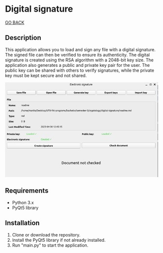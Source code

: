 # Digital signature

[GO BACK](https://github.com/0xMartin/UTB-FAI-programs)

## Description
This application allows you to load and sign any file with a digital signature. The signed file can then be verified to ensure its authenticity. The digital signature is created using the RSA algorithm with a 2048-bit key size. The application also generates a public and private key pair for the user. The public key can be shared with others to verify signatures, while the private key must be kept secure and not shared.

<img src="./img/img1.png"> 

## Requirements
* Python 3.x
* PyQt5 library

## Installation
1. Clone or download the repository.
1. Install the PyQt5 library if not already installed.
1. Run "main.py" to start the application.
